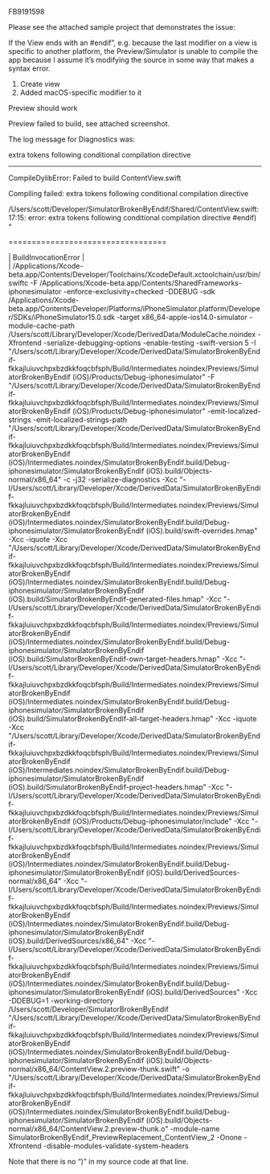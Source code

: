 FB9191598

Please see the attached sample project that demonstrates the issue:

If the View ends with an #endif”, e.g. because the last modifier on a view is specific to another platform, the Preview/Simulator is unable to compile the app because I assume it’s modifying the source in some way that makes a syntax error.

1. Create view
2. Added macOS-specific modifier to it

Preview should work

Preview failed to build, see attached screenshot.

The log message for Diagnostics was:

extra tokens following conditional compilation directive

----------------------------------------

CompileDylibError: Failed to build ContentView.swift

Compiling failed: extra tokens following conditional compilation directive

/Users/scott/Developer/SimulatorBrokenByEndif/Shared/ContentView.swift:17:15: error: extra tokens following conditional compilation directive
        #endif)
              ^


==================================

|  BuildInvocationError
|  
|  /Applications/Xcode-beta.app/Contents/Developer/Toolchains/XcodeDefault.xctoolchain/usr/bin/swiftc -F /Applications/Xcode-beta.app/Contents/SharedFrameworks-iphonesimulator -enforce-exclusivity=checked -DDEBUG -sdk /Applications/Xcode-beta.app/Contents/Developer/Platforms/iPhoneSimulator.platform/Developer/SDKs/iPhoneSimulator15.0.sdk -target x86_64-apple-ios14.0-simulator -module-cache-path /Users/scott/Library/Developer/Xcode/DerivedData/ModuleCache.noindex -Xfrontend -serialize-debugging-options -enable-testing -swift-version 5 -I "/Users/scott/Library/Developer/Xcode/DerivedData/SimulatorBrokenByEndif-fkkajluiuvchpxbzdkkfoqcbfsph/Build/Intermediates.noindex/Previews/SimulatorBrokenByEndif (iOS)/Products/Debug-iphonesimulator" -F "/Users/scott/Library/Developer/Xcode/DerivedData/SimulatorBrokenByEndif-fkkajluiuvchpxbzdkkfoqcbfsph/Build/Intermediates.noindex/Previews/SimulatorBrokenByEndif (iOS)/Products/Debug-iphonesimulator" -emit-localized-strings -emit-localized-strings-path "/Users/scott/Library/Developer/Xcode/DerivedData/SimulatorBrokenByEndif-fkkajluiuvchpxbzdkkfoqcbfsph/Build/Intermediates.noindex/Previews/SimulatorBrokenByEndif (iOS)/Intermediates.noindex/SimulatorBrokenByEndif.build/Debug-iphonesimulator/SimulatorBrokenByEndif (iOS).build/Objects-normal/x86_64" -c -j32 -serialize-diagnostics -Xcc "-I/Users/scott/Library/Developer/Xcode/DerivedData/SimulatorBrokenByEndif-fkkajluiuvchpxbzdkkfoqcbfsph/Build/Intermediates.noindex/Previews/SimulatorBrokenByEndif (iOS)/Intermediates.noindex/SimulatorBrokenByEndif.build/Debug-iphonesimulator/SimulatorBrokenByEndif (iOS).build/swift-overrides.hmap" -Xcc -iquote -Xcc "/Users/scott/Library/Developer/Xcode/DerivedData/SimulatorBrokenByEndif-fkkajluiuvchpxbzdkkfoqcbfsph/Build/Intermediates.noindex/Previews/SimulatorBrokenByEndif (iOS)/Intermediates.noindex/SimulatorBrokenByEndif.build/Debug-iphonesimulator/SimulatorBrokenByEndif (iOS).build/SimulatorBrokenByEndif-generated-files.hmap" -Xcc "-I/Users/scott/Library/Developer/Xcode/DerivedData/SimulatorBrokenByEndif-fkkajluiuvchpxbzdkkfoqcbfsph/Build/Intermediates.noindex/Previews/SimulatorBrokenByEndif (iOS)/Intermediates.noindex/SimulatorBrokenByEndif.build/Debug-iphonesimulator/SimulatorBrokenByEndif (iOS).build/SimulatorBrokenByEndif-own-target-headers.hmap" -Xcc "-I/Users/scott/Library/Developer/Xcode/DerivedData/SimulatorBrokenByEndif-fkkajluiuvchpxbzdkkfoqcbfsph/Build/Intermediates.noindex/Previews/SimulatorBrokenByEndif (iOS)/Intermediates.noindex/SimulatorBrokenByEndif.build/Debug-iphonesimulator/SimulatorBrokenByEndif (iOS).build/SimulatorBrokenByEndif-all-target-headers.hmap" -Xcc -iquote -Xcc "/Users/scott/Library/Developer/Xcode/DerivedData/SimulatorBrokenByEndif-fkkajluiuvchpxbzdkkfoqcbfsph/Build/Intermediates.noindex/Previews/SimulatorBrokenByEndif (iOS)/Intermediates.noindex/SimulatorBrokenByEndif.build/Debug-iphonesimulator/SimulatorBrokenByEndif (iOS).build/SimulatorBrokenByEndif-project-headers.hmap" -Xcc "-I/Users/scott/Library/Developer/Xcode/DerivedData/SimulatorBrokenByEndif-fkkajluiuvchpxbzdkkfoqcbfsph/Build/Intermediates.noindex/Previews/SimulatorBrokenByEndif (iOS)/Products/Debug-iphonesimulator/include" -Xcc "-I/Users/scott/Library/Developer/Xcode/DerivedData/SimulatorBrokenByEndif-fkkajluiuvchpxbzdkkfoqcbfsph/Build/Intermediates.noindex/Previews/SimulatorBrokenByEndif (iOS)/Intermediates.noindex/SimulatorBrokenByEndif.build/Debug-iphonesimulator/SimulatorBrokenByEndif (iOS).build/DerivedSources-normal/x86_64" -Xcc "-I/Users/scott/Library/Developer/Xcode/DerivedData/SimulatorBrokenByEndif-fkkajluiuvchpxbzdkkfoqcbfsph/Build/Intermediates.noindex/Previews/SimulatorBrokenByEndif (iOS)/Intermediates.noindex/SimulatorBrokenByEndif.build/Debug-iphonesimulator/SimulatorBrokenByEndif (iOS).build/DerivedSources/x86_64" -Xcc "-I/Users/scott/Library/Developer/Xcode/DerivedData/SimulatorBrokenByEndif-fkkajluiuvchpxbzdkkfoqcbfsph/Build/Intermediates.noindex/Previews/SimulatorBrokenByEndif (iOS)/Intermediates.noindex/SimulatorBrokenByEndif.build/Debug-iphonesimulator/SimulatorBrokenByEndif (iOS).build/DerivedSources" -Xcc -DDEBUG=1 -working-directory /Users/scott/Developer/SimulatorBrokenByEndif "/Users/scott/Library/Developer/Xcode/DerivedData/SimulatorBrokenByEndif-fkkajluiuvchpxbzdkkfoqcbfsph/Build/Intermediates.noindex/Previews/SimulatorBrokenByEndif (iOS)/Intermediates.noindex/SimulatorBrokenByEndif.build/Debug-iphonesimulator/SimulatorBrokenByEndif (iOS).build/Objects-normal/x86_64/ContentView.2.preview-thunk.swift" -o "/Users/scott/Library/Developer/Xcode/DerivedData/SimulatorBrokenByEndif-fkkajluiuvchpxbzdkkfoqcbfsph/Build/Intermediates.noindex/Previews/SimulatorBrokenByEndif (iOS)/Intermediates.noindex/SimulatorBrokenByEndif.build/Debug-iphonesimulator/SimulatorBrokenByEndif (iOS).build/Objects-normal/x86_64/ContentView.2.preview-thunk.o" -module-name SimulatorBrokenByEndif_PreviewReplacement_ContentView_2 -Onone -Xfrontend -disable-modules-validate-system-headers

Note that there is no “)” in my source code at that line.
